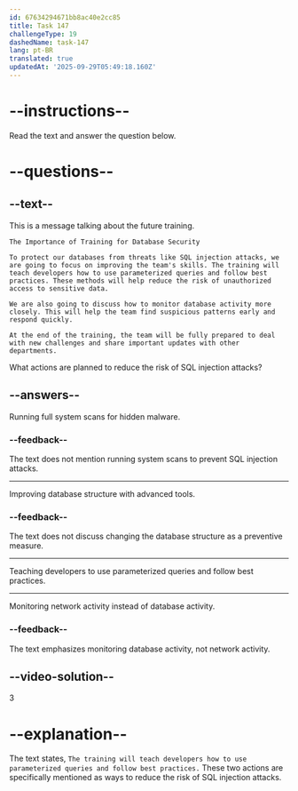 ```yaml
---
id: 67634294671bb8ac40e2cc85
title: Task 147
challengeType: 19
dashedName: task-147
lang: pt-BR
translated: true
updatedAt: '2025-09-29T05:49:18.160Z'
---
```

<!-- READING -->

# --instructions--

Read the text and answer the question below.

# --questions--

## --text--

This is a message talking about the future training.

`The Importance of Training for Database Security`

`To protect our databases from threats like SQL injection attacks, we are going to focus on improving the team's skills. The training will teach developers how to use parameterized queries and follow best practices. These methods will help reduce the risk of unauthorized access to sensitive data.`  

`We are also going to discuss how to monitor database activity more closely. This will help the team find suspicious patterns early and respond quickly.`  

`At the end of the training, the team will be fully prepared to deal with new challenges and share important updates with other departments.`

What actions are planned to reduce the risk of SQL injection attacks?

## --answers--

Running full system scans for hidden malware.

### --feedback--

The text does not mention running system scans to prevent SQL injection attacks.

---

Improving database structure with advanced tools.

### --feedback--

The text does not discuss changing the database structure as a preventive measure.

---

Teaching developers to use parameterized queries and follow best practices.

---

Monitoring network activity instead of database activity.

### --feedback--

The text emphasizes monitoring database activity, not network activity.

## --video-solution--

3

# --explanation--

The text states, `The training will teach developers how to use parameterized queries and follow best practices.` These two actions are specifically mentioned as ways to reduce the risk of SQL injection attacks. 
